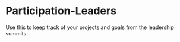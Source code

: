 # Participation-Leaders
Use this to keep track of your projects and goals from the leadership summits.  
